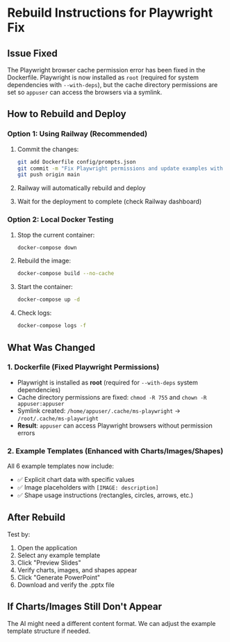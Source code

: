 # Rebuild Instructions for Playwright Fix

## Issue Fixed
The Playwright browser cache permission error has been fixed in the Dockerfile. Playwright is now installed as `root` (required for system dependencies with `--with-deps`), but the cache directory permissions are set so `appuser` can access the browsers via a symlink.

## How to Rebuild and Deploy

### Option 1: Using Railway (Recommended)
1. Commit the changes:
   ```bash
   git add Dockerfile config/prompts.json
   git commit -m "Fix Playwright permissions and update examples with charts/images/shapes"
   git push origin main
   ```

2. Railway will automatically rebuild and deploy

3. Wait for the deployment to complete (check Railway dashboard)

### Option 2: Local Docker Testing
1. Stop the current container:
   ```bash
   docker-compose down
   ```

2. Rebuild the image:
   ```bash
   docker-compose build --no-cache
   ```

3. Start the container:
   ```bash
   docker-compose up -d
   ```

4. Check logs:
   ```bash
   docker-compose logs -f
   ```

## What Was Changed

### 1. Dockerfile (Fixed Playwright Permissions)
- Playwright is installed as **root** (required for `--with-deps` system dependencies)
- Cache directory permissions are fixed: `chmod -R 755` and `chown -R appuser:appuser`
- Symlink created: `/home/appuser/.cache/ms-playwright` → `/root/.cache/ms-playwright`
- **Result**: `appuser` can access Playwright browsers without permission errors

### 2. Example Templates (Enhanced with Charts/Images/Shapes)
All 6 example templates now include:
- ✅ Explicit chart data with specific values
- ✅ Image placeholders with `[IMAGE: description]`
- ✅ Shape usage instructions (rectangles, circles, arrows, etc.)

## After Rebuild
Test by:
1. Open the application
2. Select any example template
3. Click "Preview Slides"
4. Verify charts, images, and shapes appear
5. Click "Generate PowerPoint"
6. Download and verify the .pptx file

## If Charts/Images Still Don't Appear
The AI might need a different content format. We can adjust the example template structure if needed.

